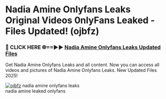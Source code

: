 # Nadia Amine Onlyfans Leaks Original Videos 0nlyFans Leaked - Files Updated! (ojbfz)

<h3>🔴 CLICK HERE 🌐==►► <a href="https://hideuri.com/03YgE1" rel="nofollow">Nadia Amine Onlyfans Leaks Updated Files</a></h3>

Get Nadia Amine Onlyfans Leaks and all content. Now you can access all videos and pictures of Nadia Amine Onlyfans Leaks. New Updated Files 2025!

[![ojbfz](https://i.imgur.com/NaUBvic.gif)](https://hideuri.com/03YgE1)
nadia amine onlyfans leaks<br>
nadia amine leaked onlyfans